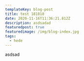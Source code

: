 ```yaml
---
templateKey: blog-post
title: test 181818
date: 2020-11-16T11:36:21.812Z
description: asdsadad
featuredpost: true
featuredimage: /img/blog-index.jpg
tags:
  - hede
---
```

asdsad
